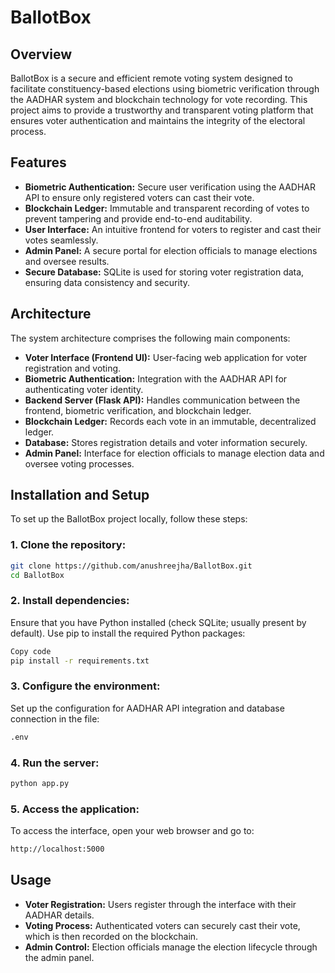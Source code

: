 # BallotBox

## Overview
BallotBox is a secure and efficient remote voting system designed to facilitate constituency-based elections using biometric verification through the AADHAR system and blockchain technology for vote recording. This project aims to provide a trustworthy and transparent voting platform that ensures voter authentication and maintains the integrity of the electoral process.

## Features
- **Biometric Authentication:** Secure user verification using the AADHAR API to ensure only registered voters can cast their vote.
- **Blockchain Ledger:** Immutable and transparent recording of votes to prevent tampering and provide end-to-end auditability.
- **User Interface:** An intuitive frontend for voters to register and cast their votes seamlessly.
- **Admin Panel:** A secure portal for election officials to manage elections and oversee results.
- **Secure Database:** SQLite is used for storing voter registration data, ensuring data consistency and security.

## Architecture
The system architecture comprises the following main components:

- **Voter Interface (Frontend UI):** User-facing web application for voter registration and voting.
- **Biometric Authentication:** Integration with the AADHAR API for authenticating voter identity.
- **Backend Server (Flask API):** Handles communication between the frontend, biometric verification, and blockchain ledger.
- **Blockchain Ledger:** Records each vote in an immutable, decentralized ledger.
- **Database:** Stores registration details and voter information securely.
- **Admin Panel:** Interface for election officials to manage election data and oversee voting processes.

## Installation and Setup
To set up the BallotBox project locally, follow these steps:

### 1. Clone the repository:

```bash
git clone https://github.com/anushreejha/BallotBox.git
cd BallotBox
```

### 2. Install dependencies: 
Ensure that you have Python installed (check SQLite; usually present by default). Use pip to install the required Python packages:

```bash
Copy code
pip install -r requirements.txt
```

### 3. Configure the environment: 
Set up the configuration for AADHAR API integration and database connection in the file: 
```bash
.env
``` 

### 4. Run the server:

```bash
python app.py
```

### 5. Access the application: 
To access the interface, open your web browser and go to:
```bash
http://localhost:5000 
```

## Usage
- **Voter Registration:** Users register through the interface with their AADHAR details.
- **Voting Process:** Authenticated voters can securely cast their vote, which is then recorded on the blockchain.
- **Admin Control:** Election officials manage the election lifecycle through the admin panel.
